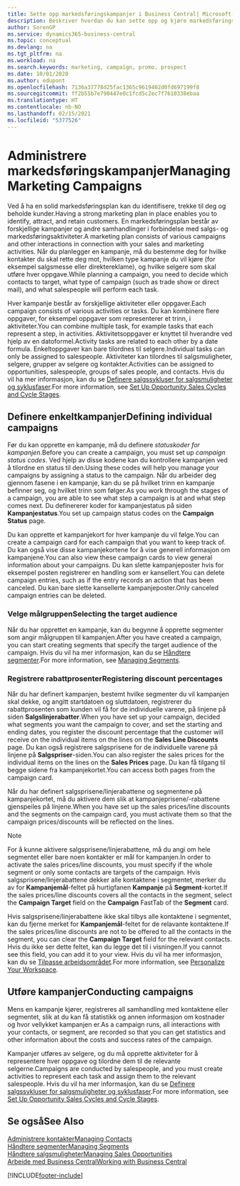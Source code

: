 ```yaml
---
title: Sette opp markedsføringskampanjer i Business Central| Microsoft-dokumentasjon
description: Beskriver hvordan du kan sette opp og kjøre markedsføringskampanjer i Business Central for å identifisere og trekke til deg prospekter og beholde kunder.
author: SorenGP
ms.service: dynamics365-business-central
ms.topic: conceptual
ms.devlang: na
ms.tgt_pltfrm: na
ms.workload: na
ms.search.keywords: marketing, campaign, promo, prospect
ms.date: 10/01/2020
ms.author: edupont
ms.openlocfilehash: 7136a37778d25fac1365c9619402d0fd697199f8
ms.sourcegitcommit: ff2b55b7e790447e0c1fcd5c2ec7f7610338ebaa
ms.translationtype: HT
ms.contentlocale: nb-NO
ms.lasthandoff: 02/15/2021
ms.locfileid: "5377526"
---
```

# <a name="managing-marketing-campaigns"></a><span data-ttu-id="34a1b-103">Administrere markedsføringskampanjer</span><span class="sxs-lookup"><span data-stu-id="34a1b-103">Managing Marketing Campaigns</span></span>
<span data-ttu-id="34a1b-104">Ved å ha en solid markedsføringsplan kan du identifisere, trekke til deg og beholde kunder.</span><span class="sxs-lookup"><span data-stu-id="34a1b-104">Having a strong marketing plan in place enables you to identify, attract, and retain customers.</span></span> <span data-ttu-id="34a1b-105">En markedsføringsplan består av forskjellige kampanjer og andre samhandlinger i forbindelse med salgs- og markedsføringsaktiviteter.</span><span class="sxs-lookup"><span data-stu-id="34a1b-105">A marketing plan consists of various campaigns and other interactions in connection with your sales and marketing activities.</span></span> <span data-ttu-id="34a1b-106">Når du planlegger en kampanje, må du bestemme deg for hvilke kontakter du skal rette deg mot, hvilken type kampanje du vil kjøre (for eksempel salgsmesse eller direktereklame), og hvilke selgere som skal utføre hver oppgave.</span><span class="sxs-lookup"><span data-stu-id="34a1b-106">While planning a campaign, you need to decide which contacts to target, what type of campaign (such as trade show or direct mail), and what salespeople will perform each task.</span></span>

<span data-ttu-id="34a1b-107">Hver kampanje består av forskjellige aktiviteter eller oppgaver.</span><span class="sxs-lookup"><span data-stu-id="34a1b-107">Each campaign consists of various activities or tasks.</span></span> <span data-ttu-id="34a1b-108">Du kan kombinere flere oppgaver, for eksempel oppgaver som representerer et trinn, i aktiviteter.</span><span class="sxs-lookup"><span data-stu-id="34a1b-108">You can combine multiple task, for example tasks that each represent a step, in activities.</span></span> <span data-ttu-id="34a1b-109">Aktivitetsoppgaver er knyttet til hverandre ved hjelp av en datoformel.</span><span class="sxs-lookup"><span data-stu-id="34a1b-109">Activity tasks are related to each other by a date formula.</span></span> <span data-ttu-id="34a1b-110">Enkeltoppgaver kan bare tilordnes til selgere.</span><span class="sxs-lookup"><span data-stu-id="34a1b-110">Individual tasks can only be assigned to salespeople.</span></span> <span data-ttu-id="34a1b-111">Aktiviteter kan tilordnes til salgsmuligheter, selgere, grupper av selgere og kontakter.</span><span class="sxs-lookup"><span data-stu-id="34a1b-111">Activities can be assigned to opportunities, salespeople, groups of sales people, and contacts.</span></span> <span data-ttu-id="34a1b-112">Hvis du vil ha mer informasjon, kan du se [Definere salgssykluser for salgsmuligheter og syklusfaser](marketing-how-setup-opportunity-sales-cycles-stages.md).</span><span class="sxs-lookup"><span data-stu-id="34a1b-112">For more information, see [Set Up Opportunity Sales Cycles and Cycle Stages](marketing-how-setup-opportunity-sales-cycles-stages.md).</span></span>

## <a name="defining-individual-campaigns"></a><span data-ttu-id="34a1b-113">Definere enkeltkampanjer</span><span class="sxs-lookup"><span data-stu-id="34a1b-113">Defining individual campaigns</span></span>
<span data-ttu-id="34a1b-114">Før du kan opprette en kampanje, må du definere *statuskoder for kampanjen*.</span><span class="sxs-lookup"><span data-stu-id="34a1b-114">Before you can create a campaign, you must set up *campaign status codes*.</span></span> <span data-ttu-id="34a1b-115">Ved hjelp av disse kodene kan du kontrollere kampanjen ved å tilordne en status til den.</span><span class="sxs-lookup"><span data-stu-id="34a1b-115">Using these codes will help you manage your campaigns by assigning a status to the campaign.</span></span> <span data-ttu-id="34a1b-116">Når du arbeider deg gjennom fasene i en kampanje, kan du se på hvilket trinn en kampanje befinner seg, og hvilket trinn som følger.</span><span class="sxs-lookup"><span data-stu-id="34a1b-116">As you work through the stages of a campaign, you are able to see what step a campaign is at and what step comes next.</span></span> <span data-ttu-id="34a1b-117">Du definererer koder for kampanjestatus på siden **Kampanjestatus**.</span><span class="sxs-lookup"><span data-stu-id="34a1b-117">You set up campaign status codes on the **Campaign Status** page.</span></span>

<span data-ttu-id="34a1b-118">Du kan opprette et kampanjekort for hver kampanje du vil følge.</span><span class="sxs-lookup"><span data-stu-id="34a1b-118">You can create a campaign card for each campaign that you want to keep track of.</span></span> <span data-ttu-id="34a1b-119">Du kan også vise disse kampanjekortene for å vise generell informasjon om kampanjene.</span><span class="sxs-lookup"><span data-stu-id="34a1b-119">You can also view these campaign cards to view general information about your campaigns.</span></span>
<span data-ttu-id="34a1b-120">Du kan slette kampanjeposter hvis for eksempel posten registrerer en handling som er kansellert.</span><span class="sxs-lookup"><span data-stu-id="34a1b-120">You can delete campaign entries, such as if the entry records an action that has been canceled.</span></span> <span data-ttu-id="34a1b-121">Du kan bare slette kansellerte kampanjeposter.</span><span class="sxs-lookup"><span data-stu-id="34a1b-121">Only canceled campaign entries can be deleted.</span></span>

### <a name="selecting-the-target-audience"></a><span data-ttu-id="34a1b-122">Velge målgruppen</span><span class="sxs-lookup"><span data-stu-id="34a1b-122">Selecting the target audience</span></span>
<span data-ttu-id="34a1b-123">Når du har opprettet en kampanje, kan du begynne å opprette segmenter som angir målgruppen til kampanjen.</span><span class="sxs-lookup"><span data-stu-id="34a1b-123">After you have created a campaign, you can start creating segments that specify the target audience of the campaign.</span></span> <span data-ttu-id="34a1b-124">Hvis du vil ha mer informasjon, kan du se [Håndtere segmenter](marketing-segments.md).</span><span class="sxs-lookup"><span data-stu-id="34a1b-124">For more information, see [Managing Segments](marketing-segments.md).</span></span>

### <a name="registering-discount-percentages"></a><span data-ttu-id="34a1b-125">Registrere rabattprosenter</span><span class="sxs-lookup"><span data-stu-id="34a1b-125">Registering discount percentages</span></span>
<span data-ttu-id="34a1b-126">Når du har definert kampanjen, bestemt hvilke segmenter du vil kampanjen skal dekke, og angitt startdatoen og sluttdatoen, registrerer du rabattprosenten som kunden vil få for de individuelle varene, på linjene på siden **Salgslinjerabatter**.</span><span class="sxs-lookup"><span data-stu-id="34a1b-126">When you have set up your campaign, decided what segments you want the campaign to cover, and set the starting and ending dates, you register the discount percentage that the customer will receive on the individual items on the lines on the **Sales Line Discounts** page.</span></span> <span data-ttu-id="34a1b-127">Du kan også registrere salgsprisene for de individuelle varene på linjene på **Salgspriser**-siden.</span><span class="sxs-lookup"><span data-stu-id="34a1b-127">You can also register the sales prices for the individual items on the lines on the **Sales Prices** page.</span></span> <span data-ttu-id="34a1b-128">Du kan få tilgang til begge sidene fra kampanjekortet.</span><span class="sxs-lookup"><span data-stu-id="34a1b-128">You can access both pages from the campaign card.</span></span>

 <span data-ttu-id="34a1b-129">Når du har definert salgsprisene/linjerabattene og segmentene på kampanjekortet, må du aktivere dem slik at kampanjeprisene/-rabattene gjenspeiles på linjene.</span><span class="sxs-lookup"><span data-stu-id="34a1b-129">When you have set up the sales prices/line discounts and the segments on the campaign card, you must activate them so that the campaign prices/discounts will be reflected on the lines.</span></span>

> [!NOTE]  
>   <span data-ttu-id="34a1b-130">For å kunne aktivere salgsprisene/linjerabattene, må du angi om hele segmentet eller bare noen kontakter er mål for kampanjen.</span><span class="sxs-lookup"><span data-stu-id="34a1b-130">In order to activate the sales prices/line discounts, you must specify if the whole segment or only some contacts are targets of the campaign.</span></span> <span data-ttu-id="34a1b-131">Hvis salgsprisene/linjerabattene dekker alle kontaktene i segmentet, merker du av for **Kampanjemål**-feltet på hurtigfanen **Kampanje** på **Segment**-kortet.</span><span class="sxs-lookup"><span data-stu-id="34a1b-131">If the sales prices/line discounts covers all the contacts in the segment, select the **Campaign Target** field on the **Campaign** FastTab of the **Segment** card.</span></span>

<span data-ttu-id="34a1b-132">Hvis salgsprisene/linjerabattene ikke skal tilbys alle kontaktene i segmentet, kan du fjerne merket for **Kampanjemål**-feltet for de relavante kontaktene.</span><span class="sxs-lookup"><span data-stu-id="34a1b-132">If the sales prices/line discounts are not to be offered to all the contacts in the segment, you can clear the **Campaign Target** field for the relevant contacts.</span></span> <span data-ttu-id="34a1b-133">Hvis du ikke ser dette feltet, kan du legge det til i visningen.</span><span class="sxs-lookup"><span data-stu-id="34a1b-133">If you cannot see this field, you can add it to your view.</span></span> <span data-ttu-id="34a1b-134">Hvis du vil ha mer informasjon, kan du se [Tilpasse arbeidsområdet](ui-personalization-user.md).</span><span class="sxs-lookup"><span data-stu-id="34a1b-134">For more information, see [Personalize Your Workspace](ui-personalization-user.md).</span></span>

## <a name="conducting-campaigns"></a><span data-ttu-id="34a1b-135">Utføre kampanjer</span><span class="sxs-lookup"><span data-stu-id="34a1b-135">Conducting campaigns</span></span>
<span data-ttu-id="34a1b-136">Mens en kampanje kjører, registreres all samhandling med kontaktene eller segmentet, slik at du kan få statistikk og annen informasjon om kostnader og hvor vellykket kampanjen er.</span><span class="sxs-lookup"><span data-stu-id="34a1b-136">As a campaign runs, all interactions with your contacts, or segment, are recorded so that you can get statistics and other information about the costs and success rates of the campaign.</span></span>

<span data-ttu-id="34a1b-137">Kampanjer utføres av selgere, og du må opprette aktiviteter for å representere hver oppgave og tilordne dem til de relevante selgerne.</span><span class="sxs-lookup"><span data-stu-id="34a1b-137">Campaigns are conducted by salespeople, and you must create activities to represent each task and assign them to the relevant salespeople.</span></span> <span data-ttu-id="34a1b-138">Hvis du vil ha mer informasjon, kan du se [Definere salgssykluser for salgsmuligheter og syklusfaser](marketing-how-setup-opportunity-sales-cycles-stages.md).</span><span class="sxs-lookup"><span data-stu-id="34a1b-138">For more information, see [Set Up Opportunity Sales Cycles and Cycle Stages](marketing-how-setup-opportunity-sales-cycles-stages.md).</span></span>

## <a name="see-also"></a><span data-ttu-id="34a1b-139">Se også</span><span class="sxs-lookup"><span data-stu-id="34a1b-139">See Also</span></span>
[<span data-ttu-id="34a1b-140">Administrere kontakter</span><span class="sxs-lookup"><span data-stu-id="34a1b-140">Managing Contacts</span></span>](marketing-contacts.md)  
[<span data-ttu-id="34a1b-141">Håndtere segmenter</span><span class="sxs-lookup"><span data-stu-id="34a1b-141">Managing Segments</span></span>](marketing-segments.md)  
[<span data-ttu-id="34a1b-142">Håndtere salgsmuligheter</span><span class="sxs-lookup"><span data-stu-id="34a1b-142">Managing Sales Opportunities</span></span>](marketing-manage-sales-opportunities.md)  
[<span data-ttu-id="34a1b-143">Arbeide med Business Central</span><span class="sxs-lookup"><span data-stu-id="34a1b-143">Working with Business Central</span></span>](ui-work-product.md)  


[!INCLUDE[footer-include](includes/footer-banner.md)]